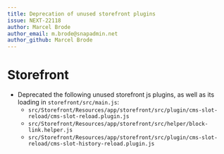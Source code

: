 ```yaml
---
title: Deprecation of unused storefront plugins
issue: NEXT-22118
author: Marcel Brode
author_email: m.brode@snapadmin.net
author_github: Marcel Brode
---
```

# Storefront
* Deprecated the following unused storefront js plugins, as well as its loading in `storefront/src/main.js`:
  * `src/Storefront/Resources/app/storefront/src/plugin/cms-slot-reload/cms-slot-reload.plugin.js`
  * `src/Storefront/Resources/app/storefront/src/helper/block-link.helper.js`
  * `src/Storefront/Resources/app/storefront/src/plugin/cms-slot-reload/cms-slot-history-reload.plugin.js`
